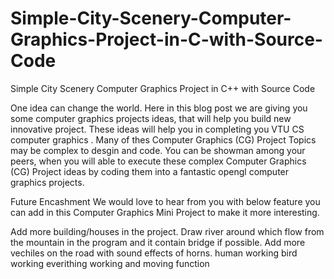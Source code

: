 # Simple-City-Scenery-Computer-Graphics-Project-in-C-with-Source-Code
Simple City Scenery  Computer Graphics Project in C++ with  Source Code


One idea can change the world. Here in this blog post we are giving you some computer graphics projects ideas, that will help you build new innovative project. These ideas will help you in completing you VTU CS computer graphics . Many of thes Computer Graphics (CG) Project Topics  may be complex to desgin and code. You can be showman among your peers, when you will able to execute these complex Computer Graphics (CG) Project ideas by coding them into a fantastic opengl computer graphics projects.

Future Encashment
We would love to hear from you with below feature you can add in this Computer Graphics Mini Project to make it more interesting.

Add more building/houses in the project.
Draw river around which flow from the mountain in the program and it contain bridge if possible.
Add more vechiles on the road with sound effects of horns.
human working 
bird working 
everithing working and moving function
